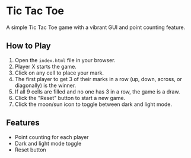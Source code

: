 # Tic Tac Toe

A simple Tic Tac Toe game with a vibrant GUI and point counting feature.

## How to Play

1.  Open the `index.html` file in your browser.
2.  Player X starts the game.
3.  Click on any cell to place your mark.
4.  The first player to get 3 of their marks in a row (up, down, across, or diagonally) is the winner.
5.  If all 9 cells are filled and no one has 3 in a row, the game is a draw.
6.  Click the "Reset" button to start a new game.
7.  Click the moon/sun icon to toggle between dark and light mode.

## Features

*   Point counting for each player
*   Dark and light mode toggle
*   Reset button
